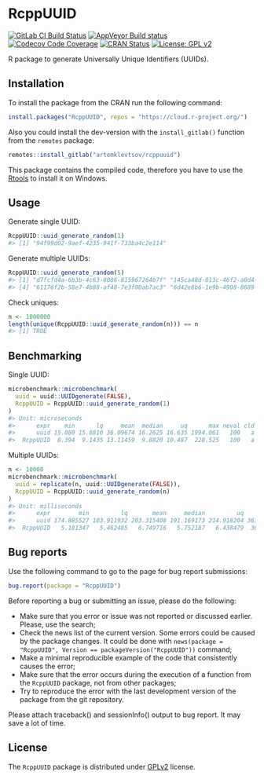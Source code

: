 
<!-- README.md is generated from README.Rmd. Please edit that file -->

# RcppUUID

<!-- badges: start -->

[![GitLab CI Build
Status](https://gitlab.com/artemklevtsov/rcppuuid/badges/master/pipeline.svg)](https://gitlab.com/artemklevtsov/rcppuuid/pipelines)
[![AppVeyor Build
status](https://ci.appveyor.com/api/projects/status/if9qot73i61ts59y?svg=true)](https://ci.appveyor.com/project/artemklevtsov/rcppuuid)
[![Codecov Code
Coverage](https://codecov.io/gl/artemklevtsov/rcppuuid/branch/master/graph/badge.svg)](https://codecov.io/gl/artemklevtsov/rcppuuid)
[![CRAN
Status](http://www.r-pkg.org/badges/version/RcppUUID)](https://cran.r-project.org/package=RcppUUID)
[![License: GPL
v2](https://img.shields.io/badge/License-GPL%20v2-blue.svg)](https://www.gnu.org/licenses/old-licenses/gpl-2.0.en.html)

<!-- badges: end -->

R package to generate Universally Unique Identifiers (UUIDs).

## Installation

To install the package from the CRAN run the following command:

``` r
install.packages("RcppUUID", repos = "https://cloud.r-project.org/")
```

Also you could install the dev-version with the `install_gitlab()`
function from the `remotes` package:

``` r
remotes::install_gitlab("artemklevtsov/rcppuuid")
```

This package contains the compiled code, therefore you have to use the
[Rtools](https://cran.r-project.org/bin/windows/Rtools/) to install it
on Windows.

## Usage

Generate single UUID:

``` r
RcppUUID::uuid_generate_random(1)
#> [1] "94f99d02-9aef-4235-941f-733ba4c2e114"
```

Generate multiple UUIDs:

``` r
RcppUUID::uuid_generate_random(5)
#> [1] "d7fcfd4a-6b3b-4c63-8086-815967264b7f" "145ca48d-013c-46f2-a0d4-23ef0b9a819a" "4a14d8de-c452-48ba-adc4-7495a389b061"
#> [4] "61176f2b-58e7-4b88-af48-7e3f00ab7ac3" "6d42e8b6-1e9b-4908-8689-bdd338050359"
```

Check uniques:

``` r
n <- 1000000
length(unique(RcppUUID::uuid_generate_random(n))) == n
#> [1] TRUE
```

## Benchmarking

Single UUID:

``` r
microbenchmark::microbenchmark(
  uuid = uuid::UUIDgenerate(FALSE),
  RcppUUID = RcppUUID::uuid_generate_random(1)
)
#> Unit: microseconds
#>      expr    min      lq     mean  median     uq      max neval cld
#>      uuid 15.080 15.8810 36.09674 16.2625 16.635 1994.061   100   a
#>  RcppUUID  8.394  9.1435 13.11459  9.8820 10.487  228.525   100   a
```

Multiple UUIDs:

``` r
n <- 10000
microbenchmark::microbenchmark(
  uuid = replicate(n, uuid::UUIDgenerate(FALSE)),
  RcppUUID = RcppUUID::uuid_generate_random(n)
)
#> Unit: milliseconds
#>      expr        min         lq       mean     median         uq       max neval cld
#>      uuid 174.885527 183.911932 203.315408 191.169173 214.918204 361.96847   100   b
#>  RcppUUID   5.181347   5.462485   6.749716   5.752187   6.438479  36.75441   100  a
```

## Bug reports

Use the following command to go to the page for bug report submissions:

``` r
bug.report(package = "RcppUUID")
```

Before reporting a bug or submitting an issue, please do the following:

  - Make sure that you error or issue was not reported or discussed
    earlier. Please, use the search;
  - Check the news list of the current version. Some errors could be
    caused by the package changes. It could be done with `news(package =
    "RcppUUID", Version == packageVersion("RcppUUID"))` command;
  - Make a minimal reproducible example of the code that consistently
    causes the error;
  - Make sure that the error occurs during the execution of a function
    from the `RcppUUID` package, not from other packages;
  - Try to reproduce the error with the last development version of the
    package from the git repository.

Please attach traceback() and sessionInfo() output to bug report. It may
save a lot of time.

## License

The `RcppUUID` package is distributed under
[GPLv2](http://www.gnu.org/licenses/gpl-2.0.html) license.
